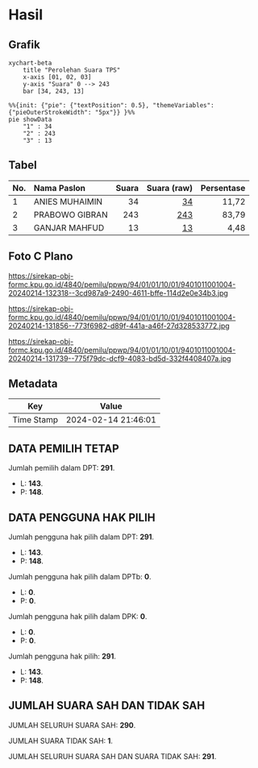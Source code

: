 # Hasil

## Grafik

```mermaid
xychart-beta
    title "Perolehan Suara TPS"
    x-axis [01, 02, 03]
    y-axis "Suara" 0 --> 243
    bar [34, 243, 13]
```

```mermaid
%%{init: {"pie": {"textPosition": 0.5}, "themeVariables": {"pieOuterStrokeWidth": "5px"}} }%%
pie showData
    "1" : 34
    "2" : 243
    "3" : 13
```

## Tabel

| No. | Nama Paslon    | Suara | Suara (raw) | Persentase |
|:--- |:-------------- | -----:| -----------:| ----------:|
| 1   | ANIES MUHAIMIN | 34    | [34][p-1]   | 11,72      |
| 2   | PRABOWO GIBRAN | 243   | [243][p-2]  | 83,79      |
| 3   | GANJAR MAHFUD  | 13    | [13][p-3]   | 4,48       |


[p-1]: https://github.com/gigit-pemilu/pemilu-2024-94-papua-tengah/blob/main/pilpres/hitung-suara/sub/94-papua-tengah/sub/01-nabire/sub/01-nabire/sub/1001-wonorejo/sub/004-tps/sub/paslon-1.txt
[p-2]: https://github.com/gigit-pemilu/pemilu-2024-94-papua-tengah/blob/main/pilpres/hitung-suara/sub/94-papua-tengah/sub/01-nabire/sub/01-nabire/sub/1001-wonorejo/sub/004-tps/sub/paslon-2.txt
[p-3]: https://github.com/gigit-pemilu/pemilu-2024-94-papua-tengah/blob/main/pilpres/hitung-suara/sub/94-papua-tengah/sub/01-nabire/sub/01-nabire/sub/1001-wonorejo/sub/004-tps/sub/paslon-3.txt

## Foto C Plano

https://sirekap-obj-formc.kpu.go.id/4840/pemilu/ppwp/94/01/01/10/01/9401011001004-20240214-132318--3cd987a9-2490-4611-bffe-114d2e0e34b3.jpg

https://sirekap-obj-formc.kpu.go.id/4840/pemilu/ppwp/94/01/01/10/01/9401011001004-20240214-131856--773f6982-d89f-441a-a46f-27d328533772.jpg

https://sirekap-obj-formc.kpu.go.id/4840/pemilu/ppwp/94/01/01/10/01/9401011001004-20240214-131739--775f79dc-dcf9-4083-bd5d-332f4408407a.jpg


## Metadata

| Key        | Value               |
| ---------- | ------------------- |
| Time Stamp | 2024-02-14 21:46:01 |


## DATA PEMILIH TETAP

Jumlah pemilih dalam DPT: **291**.
 * L: **143**.
 * P: **148**.

## DATA PENGGUNA HAK PILIH

Jumlah pengguna hak pilih dalam DPT: **291**.
 * L: **143**.
 * P: **148**.

Jumlah pengguna hak pilih dalam DPTb: **0**.
 * L: **0**.
 * P: **0**.

Jumlah pengguna hak pilih dalam DPK: **0**.
 * L: **0**.
 * P: **0**.

Jumlah pengguna hak pilih: **291**.
 * L: **143**.
 * P: **148**.

## JUMLAH SUARA SAH DAN TIDAK SAH

JUMLAH SELURUH SUARA SAH: **290**.

JUMLAH SUARA TIDAK SAH: **1**.

JUMLAH SELURUH SUARA SAH DAN SUARA TIDAK SAH: **291**.


